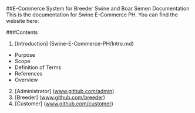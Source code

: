 ##E-Commerce System for Breeder Swine and Boar Semen Documentation
This is the documentation for Swine E-Commerce PH. You can find the website here: <INSERT WEB ADDRESS>

###Contents
1. [Introduction] (Swine-E-Commerce-PH/Intro.md)
  * Purpose
  * Scope
  * Definition of Terms
  * References
  * Overview
2. [Administrator] (www.github.com/admin)
3. [Breeder] (www.github.com/breeder)
4. [Customer] (www.github.com/customer)
